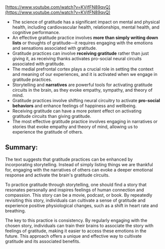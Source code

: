 [https://www.youtube.com/watch?v=KVjfFN89qvQ](https://www.youtube.com/watch?v=KVjfFN89qvQ)

- The science of gratitude has a significant impact on mental and physical health, including cardiovascular health, relationships, mental health, and cognitive performance.
- An effective gratitude practice involves **more than simply writing down lists** or thoughts of gratitude—it requires engaging with the emotions and sensations associated with gratitude.
- Gratitude practices can involve **receiving gratitude** rather than just giving it, as receiving thanks activates pro-social neural circuits associated with gratitude.
- The medial prefrontal cortex plays a crucial role in setting the context and meaning of our experiences, and it is activated when we engage in gratitude practices.
- Storytelling and **narratives** are powerful tools for activating gratitude circuits in the brain, as they evoke empathy, sympathy, and theory of mind.
- Gratitude practices involve shifting neural circuitry to activate **pro-social behaviors** and enhance feelings of happiness and wellbeing.
- Receiving gratitude can have a more potent effect on activating gratitude circuits than giving gratitude.
- The most effective gratitude practice involves engaging in narratives or stories that evoke empathy and theory of mind, allowing us to experience the gratitude of others.


## Summary:

The text suggests that gratitude practices can be enhanced by incorporating storytelling. Instead of simply listing things we are thankful for, engaging with the narratives of others can evoke a deeper emotional response and activate the brain's gratitude circuits.

To practice gratitude through storytelling, one should find a story that resonates personally and inspires feelings of human connection and compassion. This story can be a movie, podcast, or book. By repeatedly revisiting this story, individuals can cultivate a sense of gratitude and experience positive physiological changes, such as a shift in heart rate and breathing.

The key to this practice is consistency. By regularly engaging with the chosen story, individuals can train their brains to associate the story with feelings of gratitude, making it easier to access these emotions in the future. This approach offers a unique and effective way to cultivate gratitude and its associated benefits.